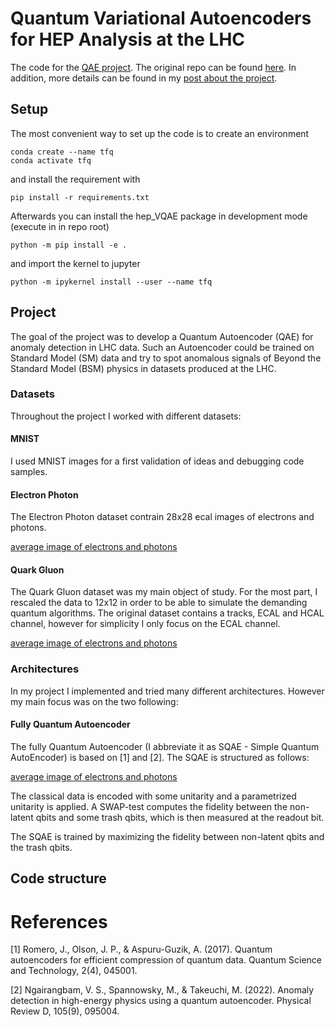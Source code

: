 # Quantum Variational Autoencoders for HEP Analysis at the LHC

The code for the [QAE project](https://summerofcode.withgoogle.com/programs/2022/projects/ePnjKlJs). The original repo can be found [here](https://github.com/TomMago/hep-VQAE). In addition, more details can be found in my [post about the project](https://www.tommago.com).

## Setup

The most convenient way to set up the code is to create an environment

``` shell
conda create --name tfq
conda activate tfq
```

and install the requirement with

``` shell
pip install -r requirements.txt
```

Afterwards you can install the hep_VQAE package in development mode (execute in in repo root)
``` shell
python -m pip install -e .
```

and import the kernel to jupyter 

``` shell
python -m ipykernel install --user --name tfq
```
    
## Project

The goal of the project was to develop a Quantum Autoencoder (QAE) for anomaly detection in LHC data. Such an Autoencoder could be trained on Standard Model (SM) data and try to spot anomalous signals of Beyond the Standard Model (BSM) physics in datasets produced at the LHC.

### Datasets

Throughout the project I worked with different datasets:

#### MNIST

I used MNIST images for a first validation of ideas and debugging code samples.

#### Electron Photon 

The Electron Photon dataset contrain 28x28 ecal images of electrons and photons.

[average image of electrons and photons](assets/gammae.png)

#### Quark Gluon

The Quark Gluon dataset was my main object of study. For the most part, I rescaled the data to 12x12 in order to be able to simulate the demanding quantum algorithms. The original dataset contains a tracks, ECAL and HCAL channel, however for simplicity I only focus on the ECAL channel.

[average image of electrons and photons](assets/gammae.png)


### Architectures

In my project I implemented and tried many different architectures.
However my main focus was on the two following:

#### Fully Quantum Autoencoder

The fully Quantum Autoencoder (I abbreviate it as SQAE - Simple Quantum AutoEncoder) is based on [1] and [2].
The SQAE is structured as follows:

[average image of electrons and photons](assets/qae.png)

The classical data is encoded with some unitarity and a parametrized unitarity is applied.
A SWAP-test computes the fidelity between the non-latent qbits and some trash qbits, which is then measured at the readout bit.

The SQAE is trained by maximizing the fidelity between non-latent qbits and the trash qbits.



## Code structure



# References

[1] Romero, J., Olson, J. P., & Aspuru-Guzik, A. (2017). Quantum autoencoders for efficient compression of quantum data. Quantum Science and Technology, 2(4), 045001.

[2] Ngairangbam, V. S., Spannowsky, M., & Takeuchi, M. (2022). Anomaly detection in high-energy physics using a quantum autoencoder. Physical Review D, 105(9), 095004.


